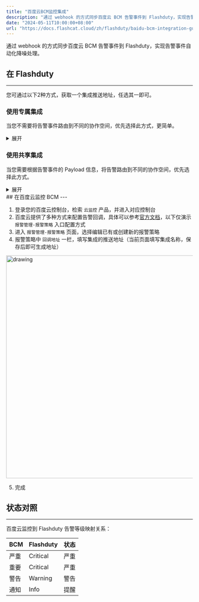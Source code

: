 ```yaml
---
title: "百度云BCM监控集成"
description: "通过 webhook 的方式同步百度云 BCM 告警事件到 Flashduty，实现告警事件自动化降噪处理"
date: "2024-05-11T10:00:00+08:00"
url: "https://docs.flashcat.cloud/zh/flashduty/baidu-bcm-integration-guide"
---
```


通过 webhook 的方式同步百度云 BCM 告警事件到 Flashduty，实现告警事件自动化降噪处理。

<div class="hide">

## 在 Flashduty
---
您可通过以下2种方式，获取一个集成推送地址，任选其一即可。

### 使用专属集成

当您不需要将告警事件路由到不同的协作空间，优先选择此方式，更简单。

<details>
  <summary>展开</summary>
  
  1. 进入 Flashduty 控制台，选择 **协作空间**，进入某个空间的详情页面
  2. 选择 **集成数据** tab，点击 **添加一个集成**，进入添加集成页面
  3. 选择 **百度云监控BCM** 集成，点击 **保存**，生成卡片。
  4. 点击生成的卡片，可以查看到 **推送地址**，复制备用，完成。
  
    
</details>

### 使用共享集成

当您需要根据告警事件的 Payload 信息，将告警路由到不同的协作空间，优先选择此方式。

<details>
  <summary>展开</summary>
  
  1. 进入 Flashduty 控制台，选择 **集成中心=>告警事件**，进入集成选择页面。
  2. 选择 **百度云监控BCM** 集成：
        - **集成名称**：为当前集成定义一个名称。
  3. 点击 **保存** 后，复制当前页面的新生成的 **推送地址** 备用。
  4. 点击 **创建路由**，为集成配置路由规则。您可以按条件匹配不同的告警到不同的协作空间，也可以直接设置默认协作空间作为兜底，后续再按需调整。
  5. 完成。
    
</details>
</div>
## 在百度云监控 BCM
---
<div class="md-block">

1. 登录您的百度云控制台，检索 `云监控` 产品，并进入对应控制台
2. 百度云提供了多种方式来配置告警回调，具体可以参考[官方文档](https://cloud.baidu.com/doc/BCM/s/bkdzl6d69)，以下仅演示 `报警管理-报警策略` 入口配置方式
3. 进入 `报警管理-报警策略` 页面，选择编辑已有或创建新的报警策略
4. 报警策略中 `回调地址` 一栏，填写集成的推送地址（当前页面填写集成名称，保存后即可生成地址）

<img alt="drawing" width="600" src="https://download.flashcat.cloud/baidu-bcm.png" />

5. 完成

</div>

## 状态对照
---
<div class="md-block">
  
百度云监控到 Flashduty 告警等级映射关系：

| BCM  |  Flashduty  | 状态 |
| ---- | -------- | ---- |
| 严重 | Critical | 严重 |
| 重要 | Critical | 严重 |
| 警告 | Warning  | 警告 |
| 通知 | Info     | 提醒 |

</div>
